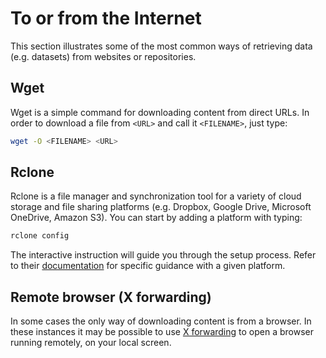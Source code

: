 # To or from the Internet

This section illustrates some of the most common ways of retrieving data \(e.g. datasets\) from websites or repositories.

## Wget

Wget is a simple command for downloading content from direct URLs. In order to download a file from `<URL>` and call it `<FILENAME>`, just type:

```bash
wget -O <FILENAME> <URL>
```

## Rclone

Rclone is a file manager and synchronization tool for a variety of cloud storage and file sharing platforms \(e.g. Dropbox, Google Drive, Microsoft OneDrive, Amazon S3\). You can start by adding a platform with typing:

```bash
rclone config
```

The interactive instruction will guide you through the setup process. Refer to their [documentation](https://rclone.org/) for specific guidance with a given platform.

## Remote browser \(X forwarding\)

In some cases the only way of downloading content is from a browser. In these instances it may be possible to use [X forwarding](../connection/x-forwarding-running-software-with-gui.md) to open a browser running remotely, on your local screen.

